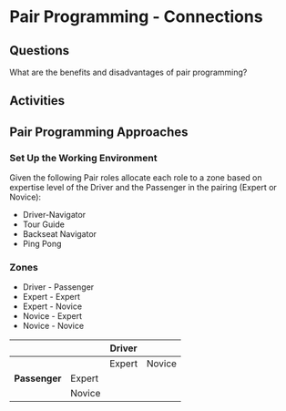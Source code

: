 # Pair Programming - Connections

## Questions

What are the benefits and disadvantages of pair programming?

## Activities

## Pair Programming Approaches

### Set Up the Working Environment

Given the following Pair roles allocate each role to a zone based on expertise level of the Driver and the Passenger in the pairing (Expert or Novice):

- Driver-Navigator
- Tour Guide
- Backseat Navigator
- Ping Pong

### Zones

- Driver - Passenger
- Expert - Expert
- Expert - Novice
- Novice - Expert
- Novice - Novice

|               |        | **Driver** |        |
| ------------- | ------ | ---------- | ------ |
|               |        | Expert     | Novice |
| **Passenger** | Expert |            |        |
|               | Novice |            |        |
